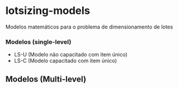 # lotsizing-models
Modelos matemáticos para o problema de dimensionamento de lotes

### Modelos (single-level)

- LS-U (Modelo não capacitado com item único)
- LS-C (Modelo capacitado com item único)

## Modelos (Multi-level)
